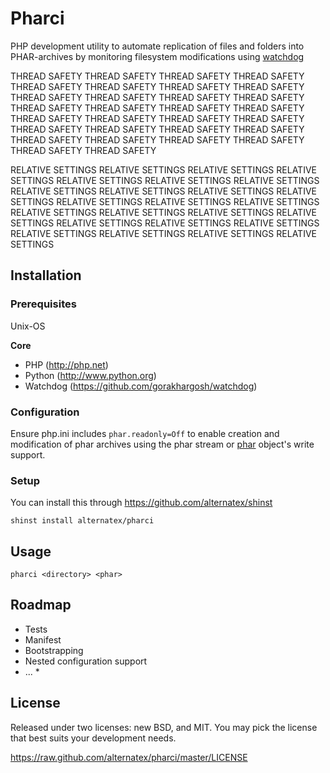 Pharci
=============

PHP development utility to automate replication of files and folders into PHAR-archives by monitoring filesystem modifications using [watchdog](https://github.com/gorakhargosh/watchdog/)

THREAD SAFETY THREAD SAFETY THREAD SAFETY THREAD SAFETY THREAD SAFETY THREAD SAFETY
THREAD SAFETY THREAD SAFETY THREAD SAFETY THREAD SAFETY THREAD SAFETY THREAD SAFETY
THREAD SAFETY THREAD SAFETY THREAD SAFETY THREAD SAFETY THREAD SAFETY THREAD SAFETY
THREAD SAFETY THREAD SAFETY THREAD SAFETY THREAD SAFETY THREAD SAFETY THREAD SAFETY
THREAD SAFETY THREAD SAFETY THREAD SAFETY THREAD SAFETY THREAD SAFETY THREAD SAFETY

RELATIVE SETTINGS RELATIVE SETTINGS RELATIVE SETTINGS RELATIVE SETTINGS RELATIVE SETTINGS 
RELATIVE SETTINGS RELATIVE SETTINGS RELATIVE SETTINGS RELATIVE SETTINGS RELATIVE SETTINGS 
RELATIVE SETTINGS RELATIVE SETTINGS RELATIVE SETTINGS RELATIVE SETTINGS RELATIVE SETTINGS 
RELATIVE SETTINGS RELATIVE SETTINGS RELATIVE SETTINGS RELATIVE SETTINGS RELATIVE SETTINGS 
RELATIVE SETTINGS RELATIVE SETTINGS RELATIVE SETTINGS RELATIVE SETTINGS RELATIVE SETTINGS 

Installation
------------

### Prerequisites

Unix-OS

**Core**
* PHP (http://php.net)
* Python (http://www.python.org)
* Watchdog (https://github.com/gorakhargosh/watchdog)

### Configuration

Ensure php.ini includes `phar.readonly=Off` to enable creation and modification of phar archives using the phar stream or [phar](http://php.net/manual/ru/class.phar.php) object's write support.

### Setup

You can install this through https://github.com/alternatex/shinst

`shinst install alternatex/pharci`

Usage
-------------

```shell
pharci <directory> <phar>
```

Roadmap
-------------
- Tests
- Manifest
- Bootstrapping
- Nested configuration support 
- ... *

License
-------------
Released under two licenses: new BSD, and MIT. You may pick the
license that best suits your development needs.

https://raw.github.com/alternatex/pharci/master/LICENSE